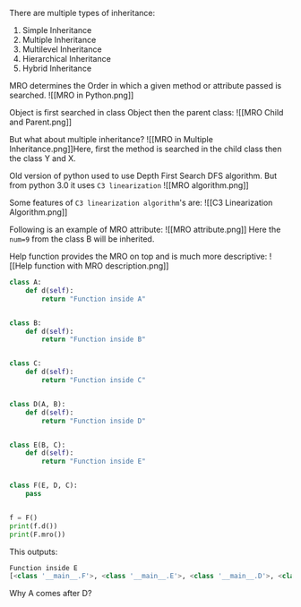 There are multiple types of inheritance:
1. Simple Inheritance
2. Multiple Inheritance
3. Multilevel Inheritance
4. Hierarchical Inheritance
5. Hybrid Inheritance

MRO determines the Order in which a given method or attribute passed is searched.
![[MRO in Python.png]]

Object is first searched in class Object then the parent class:
![[MRO Child and Parent.png]]

But what about multiple inheritance?
![[MRO in Multiple Inheritance.png]]Here, first the method is searched in the child class then the class Y and X.

Old version of python used to use Depth First Search DFS algorithm. But from python 3.0 it uses `C3 linearization`
![[MRO algorithm.png]]

Some features of `C3 linearization algorithm`'s are:
![[C3 Linearization Algorithm.png]]

Following is an example of MRO attribute:
![[MRO attribute.png]]
Here the `num=9` from the class B will be inherited.

Help function provides the MRO on top and is much more descriptive:
![[Help function with MRO description.png]]

```python
class A:
    def d(self):
        return "Function inside A"


class B:
    def d(self):
        return "Function inside B"


class C:
    def d(self):
        return "Function inside C"


class D(A, B):
    def d(self):
        return "Function inside D"


class E(B, C):
    def d(self):
        return "Function inside E"


class F(E, D, C):
    pass


f = F()
print(f.d())
print(F.mro())
```

This outputs:
```python
Function inside E
[<class '__main__.F'>, <class '__main__.E'>, <class '__main__.D'>, <class '__main__.A'>, <class '__main__.B'>, <class '__main__.C'>, <class 'object'>]
```

Why A comes after D?